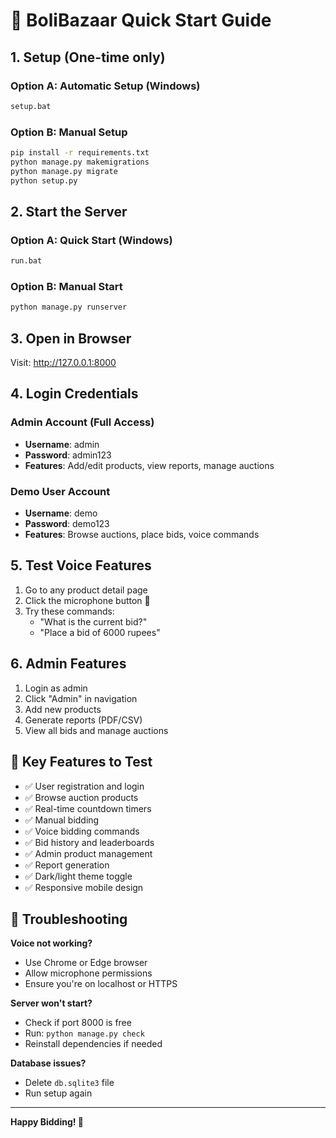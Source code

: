 # 🚀 BoliBazaar Quick Start Guide

## 1. Setup (One-time only)

### Option A: Automatic Setup (Windows)
```bash
setup.bat
```

### Option B: Manual Setup
```bash
pip install -r requirements.txt
python manage.py makemigrations
python manage.py migrate
python setup.py
```

## 2. Start the Server

### Option A: Quick Start (Windows)
```bash
run.bat
```

### Option B: Manual Start
```bash
python manage.py runserver
```

## 3. Open in Browser
Visit: http://127.0.0.1:8000

## 4. Login Credentials

### Admin Account (Full Access)
- **Username**: admin
- **Password**: admin123
- **Features**: Add/edit products, view reports, manage auctions

### Demo User Account
- **Username**: demo
- **Password**: demo123
- **Features**: Browse auctions, place bids, voice commands

## 5. Test Voice Features

1. Go to any product detail page
2. Click the microphone button 🎤
3. Try these commands:
   - "What is the current bid?"
   - "Place a bid of 6000 rupees"

## 6. Admin Features

1. Login as admin
2. Click "Admin" in navigation
3. Add new products
4. Generate reports (PDF/CSV)
5. View all bids and manage auctions

## 🎯 Key Features to Test

- ✅ User registration and login
- ✅ Browse auction products
- ✅ Real-time countdown timers
- ✅ Manual bidding
- ✅ Voice bidding commands
- ✅ Bid history and leaderboards
- ✅ Admin product management
- ✅ Report generation
- ✅ Dark/light theme toggle
- ✅ Responsive mobile design

## 🔧 Troubleshooting

**Voice not working?**
- Use Chrome or Edge browser
- Allow microphone permissions
- Ensure you're on localhost or HTTPS

**Server won't start?**
- Check if port 8000 is free
- Run: `python manage.py check`
- Reinstall dependencies if needed

**Database issues?**
- Delete `db.sqlite3` file
- Run setup again

---

**Happy Bidding! 🎉**